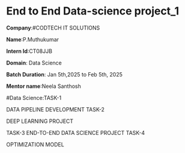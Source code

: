# End to End Data-science project_1

**Company**:#CODTECH IT SOLUTIONS 

**Name**:P.Muthukumar 

**Intern Id**:CT08JJB

**Domain**: Data Science

**Batch Duration**: Jan 5th,2025 to Feb 5th, 2025

**Mentor name**:Neela Santhosh

#Data Science:TASK-1

DATA PIPELINE DEVELOPMENT
TASK-2

DEEP LEARNING PROJECT

TASK-3 END-TO-END DATA SCIENCE PROJECT
TASK-4

OPTIMIZATION MODEL
